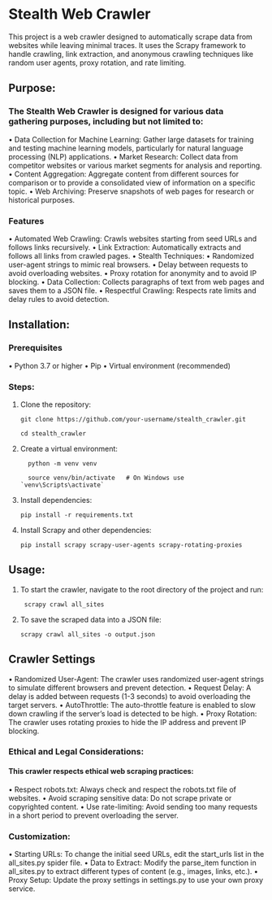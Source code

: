# Stealth Web Crawler

This project is a web crawler designed to automatically scrape data from websites while leaving minimal traces. It uses the Scrapy framework to handle crawling, link extraction, and anonymous crawling techniques like random user agents, proxy rotation, and rate limiting.

## Purpose:

### The Stealth Web Crawler is designed for various data gathering purposes, including but not limited to:

•	Data Collection for Machine Learning: Gather large datasets for training and testing machine learning models, particularly for natural language processing (NLP) applications.
•	Market Research: Collect data from competitor websites or various market segments for analysis and reporting.
•	Content Aggregation: Aggregate content from different sources for comparison or to provide a consolidated view of information on a   specific topic.
•	Web Archiving: Preserve snapshots of web pages for research or historical purposes.

### Features

•	Automated Web Crawling: Crawls websites starting from seed URLs and follows links recursively.
•	Link Extraction: Automatically extracts and follows all links from crawled pages.
•	Stealth Techniques:
•	Randomized user-agent strings to mimic real browsers.
•	Delay between requests to avoid overloading websites.
•	Proxy rotation for anonymity and to avoid IP blocking.
•	Data Collection: Collects paragraphs of text from web pages and saves them to a JSON file.
•	Respectful Crawling: Respects rate limits and delay rules to avoid detection.

## Installation:

### Prerequisites

•	Python 3.7 or higher
•	Pip
•	Virtual environment (recommended)

### Steps:

1.	Clone the repository:

        git clone https://github.com/your-username/stealth_crawler.git

  	    cd stealth_crawler


2. Create a virtual environment:

         python -m venv venv

         source venv/bin/activate   # On Windows use `venv\Scripts\activate`

3. Install dependencies:

       pip install -r requirements.txt

4. Install Scrapy and other dependencies:

       pip install scrapy scrapy-user-agents scrapy-rotating-proxies


## Usage:

1.	To start the crawler, navigate to the root directory of the project and run:

         scrapy crawl all_sites

2. To save the scraped data into a JSON file:

       scrapy crawl all_sites -o output.json
  

## Crawler Settings

•	Randomized User-Agent: The crawler uses randomized user-agent strings to simulate different browsers and prevent detection.
•	Request Delay: A delay is added between requests (1-3 seconds) to avoid overloading the target servers.
•	AutoThrottle: The auto-throttle feature is enabled to slow down crawling if the server’s load is detected to be high.
•	Proxy Rotation: The crawler uses rotating proxies to hide the IP address and prevent IP blocking.

### Ethical and Legal Considerations: 

#### This crawler respects ethical web scraping practices:

•	Respect robots.txt: Always check and respect the robots.txt file of websites.
•	Avoid scraping sensitive data: Do not scrape private or copyrighted content.
•	Use rate-limiting: Avoid sending too many requests in a short period to prevent overloading the server.

### Customization:

•	Starting URLs: To change the initial seed URLs, edit the start_urls list in the all_sites.py spider file.
•	Data to Extract: Modify the parse_item function in all_sites.py to extract different types of content (e.g., images, links, etc.).
•	Proxy Setup: Update the proxy settings in settings.py to use your own proxy service.


    
